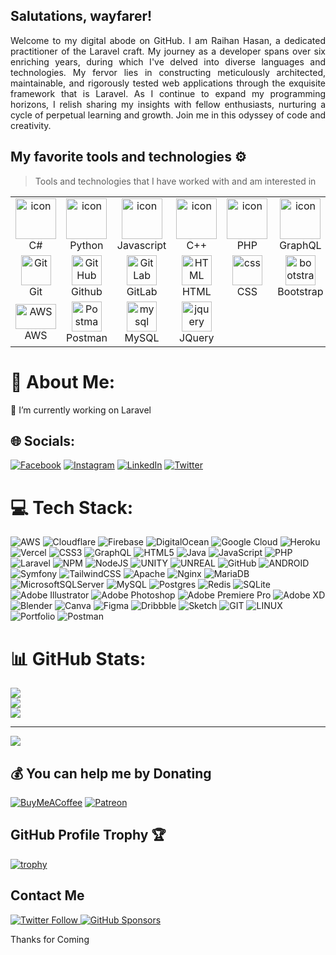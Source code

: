 
<div align="justify">
<h2>Salutations, wayfarer!</h2> 
</div>  
<p align="justify"> 
Welcome to my digital abode on GitHub. I am Raihan Hasan, a dedicated practitioner of the Laravel craft. My journey as a developer spans over six enriching years, during which I've delved into diverse languages and technologies. My fervor lies in constructing meticulously architected, maintainable, and rigorously tested web applications through the exquisite framework that is Laravel. As I continue to expand my programming horizons, I relish sharing my insights with fellow enthusiasts, nurturing a cycle of perpetual learning and growth. Join me in this odyssey of code and creativity.</p>

## My favorite tools and technologies ⚙️ 

> Tools and technologies that I have worked with and am interested in

<table>
  <tr>
    <td align="center" width="96">
        <img src="https://techstack-generator.vercel.app/csharp-icon.svg" alt="icon" width="65" height="65" />
      <br>C#
    </td>
    <td align="center" width="96">
      <a href="#macropower-tech">
        <img src="https://techstack-generator.vercel.app/python-icon.svg" alt="icon" width="65" height="65" />
      </a>
      <br>Python
    </td>
    <td align="center" width="96">
        <img src="https://techstack-generator.vercel.app/js-icon.svg" alt="icon" width="65" height="65" />
      <br>Javascript
    </td>
    <td align="center" width="96">
        <img src="https://techstack-generator.vercel.app/cpp-icon.svg" alt="icon" width="65" height="65" />
      <br>C++
    </td>
    <td align="center" width="96">
       <img src="https://www.php.net/images/logos/new-php-logo.svg" alt="icon" width="65" height="65" />
      <br>PHP
    </td>
    <td align="center" width="96">
        <img src="https://techstack-generator.vercel.app/graphql-icon.svg" alt="icon" width="65" height="65" />
      <br>GraphQL
    </td>
    <td align="center" width="96">
        <img src="https://techstack-generator.vercel.app/docker-icon.svg" alt="icon" width="65" height="65" />
      <br>Docker
    </td>
    <td align="center" width="96">
        <img src="https://techstack-generator.vercel.app/restapi-icon.svg" alt="icon" width="65" height="65" />
      <br>Rest
    </td>
    <td align="center" width="96">
        <img src="https://cdn.iconscout.com/icon/free/png-512/free-laravel-226015.png" alt="icon" width="48" height="48" />
      <br>Laravel
    </td>
  </tr>
  <tr>
    <td align="center" width="96"> 
        <img src="https://user-images.githubusercontent.com/25181517/192108372-f71d70ac-7ae6-4c0d-8395-51d8870c2ef0.png" width="48" height="48" alt="Git" />
      <br>Git
    </td>
    <td align="center" width="96">
        <img src="https://user-images.githubusercontent.com/25181517/192108374-8da61ba1-99ec-41d7-80b8-fb2f7c0a4948.png" width="48" height="48" alt="GitHub" />
      <br>Github
    </td>
    <td align="center"  width="96">
        <img src="https://user-images.githubusercontent.com/25181517/192108376-c675d39b-90f6-4073-bde6-5a9291644657.png" width="48" height="48" alt="GitLab" />
      <br>GitLab
    </td>
    <td align="center"  width="96">
        <img src="https://skillicons.dev/icons?i=html" width="48" height="48" alt="HTML" />
      <br>HTML
    </td>
    <td align="center" width="96">
        <img src="https://skillicons.dev/icons?i=css" width="48" height="48" alt="css" />
      <br>CSS
    </td>
    <td align="center"  width="96">
        <img src="https://skillicons.dev/icons?i=bootstrap" width="48" height="48" alt="bootstrap" />
      <br>Bootstrap
    </td>
    <td align="center" width="96">
        <img src="https://skillicons.dev/icons?i=tailwind" width="48" height="48" alt="tailwind" />
      <br>Tailwind
    </td>
    <td align="center" width="96">
        <img src="https://skillicons.dev/icons?i=postgres" width="48" height="48" alt="PostgreSQL" />
      <br>PostgreSQL
    </td>
    <td align="center" width="96">
        <img src="https://skillicons.dev/icons?i=redis" width="48" height="48" alt="redis" />
      <br>redis
    </td>
  </tr>
 <tr>
      <td align="center" width="96">
        <img src="https://logos-world.net/wp-content/uploads/2021/08/Amazon-Web-Services-AWS-Logo.png" width="65" height="40" alt="AWS" />
      <br>AWS
    </td>
        <td align="center" width="96">
        <img src="https://user-images.githubusercontent.com/25181517/192109061-e138ca71-337c-4019-8d42-4792fdaa7128.png" width="48" height="48" alt="Postman" />
      <br>Postman
    </td>
            <td align="center" width="96">
        <img src="https://skillicons.dev/icons?i=mysql" width="48" height="48" alt="mysql" />
      <br>MySQL
    </td>
              <td align="center" width="96">
        <img src="https://skillicons.dev/icons?i=jquery" width="48" height="48" alt="jquery" />
      <br>JQuery
    </td>
 </tr>
</table>

# 💫 About Me:
🔭 I’m currently working on Laravel


## 🌐 Socials:
[![Facebook](https://img.shields.io/badge/Facebook-%231877F2.svg?logo=Facebook&logoColor=white)](https://facebook.com/itsrahulkhan) [![Instagram](https://img.shields.io/badge/Instagram-%23E4405F.svg?logo=Instagram&logoColor=white)](https://instagram.com/itsrahulrox) [![LinkedIn](https://img.shields.io/badge/LinkedIn-%230077B5.svg?logo=linkedin&logoColor=white)](https://linkedin.com/in/mdraihanhasan) [![Twitter](https://img.shields.io/badge/Twitter-%231DA1F2.svg?logo=Twitter&logoColor=white)](https://twitter.com/mdraihanhussain) 

# 💻 Tech Stack:
![AWS](https://img.shields.io/badge/AWS-%23FF9900.svg?style=for-the-badge&logo=amazon-aws&logoColor=white) ![Cloudflare](https://img.shields.io/badge/Cloudflare-F38020?style=for-the-badge&logo=Cloudflare&logoColor=white) ![Firebase](https://img.shields.io/badge/firebase-%23039BE5.svg?style=for-the-badge&logo=firebase) ![DigitalOcean](https://img.shields.io/badge/DigitalOcean-%230167ff.svg?style=for-the-badge&logo=digitalOcean&logoColor=white) ![Google Cloud](https://img.shields.io/badge/Google%20Cloud-%234285F4.svg?style=for-the-badge&logo=google-cloud&logoColor=white) ![Heroku](https://img.shields.io/badge/heroku-%23430098.svg?style=for-the-badge&logo=heroku&logoColor=white) ![Vercel](https://img.shields.io/badge/vercel-%23000000.svg?style=for-the-badge&logo=vercel&logoColor=white) ![CSS3](https://img.shields.io/badge/css3-%231572B6.svg?style=for-the-badge&logo=css3&logoColor=white) ![GraphQL](https://img.shields.io/badge/-GraphQL-E10098?style=for-the-badge&logo=graphql&logoColor=white) ![HTML5](https://img.shields.io/badge/html5-%23E34F26.svg?style=for-the-badge&logo=html5&logoColor=white) ![Java](https://img.shields.io/badge/java-%23ED8B00.svg?style=for-the-badge&logo=java&logoColor=white) ![JavaScript](https://img.shields.io/badge/javascript-%23323330.svg?style=for-the-badge&logo=javascript&logoColor=%23F7DF1E) ![PHP](https://img.shields.io/badge/php-%23777BB4.svg?style=for-the-badge&logo=php&logoColor=white) ![Laravel](https://img.shields.io/badge/laravel-%23FF2D20.svg?style=for-the-badge&logo=laravel&logoColor=white) ![NPM](https://img.shields.io/badge/NPM-%23000000.svg?style=for-the-badge&logo=npm&logoColor=white) ![NodeJS](https://img.shields.io/badge/node.js-6DA55F?style=for-the-badge&logo=node.js&logoColor=white) ![UNITY](https://img.shields.io/badge/Unity-%2320232a.svg?style=for-the-badge&logo=unity&logoColor=white) ![UNREAL](https://img.shields.io/badge/unreal-%2320232a.svg?style=for-the-badge&logo=unreal-engine&logoColor=white) ![GitHub](https://img.shields.io/badge/GitHub-%23121011.svg?style=for-the-badge&logo=github&logoColor=white) ![ANDROID](https://img.shields.io/badge/android-%2320232a.svg?style=for-the-badge&logo=android&logoColor=%a4c639) ![Symfony](https://img.shields.io/badge/symfony-%23000000.svg?style=for-the-badge&logo=symfony&logoColor=white) ![TailwindCSS](https://img.shields.io/badge/tailwindcss-%2338B2AC.svg?style=for-the-badge&logo=tailwind-css&logoColor=white) ![Apache](https://img.shields.io/badge/apache-%23D42029.svg?style=for-the-badge&logo=apache&logoColor=white) ![Nginx](https://img.shields.io/badge/nginx-%23009639.svg?style=for-the-badge&logo=nginx&logoColor=white) ![MariaDB](https://img.shields.io/badge/MariaDB-003545?style=for-the-badge&logo=mariadb&logoColor=white) ![MicrosoftSQLServer](https://img.shields.io/badge/Microsoft%20SQL%20Sever-CC2927?style=for-the-badge&logo=microsoft%20sql%20server&logoColor=white) ![MySQL](https://img.shields.io/badge/mysql-%2300f.svg?style=for-the-badge&logo=mysql&logoColor=white) ![Postgres](https://img.shields.io/badge/postgres-%23316192.svg?style=for-the-badge&logo=postgresql&logoColor=white) ![Redis](https://img.shields.io/badge/redis-%23DD0031.svg?style=for-the-badge&logo=redis&logoColor=white) ![SQLite](https://img.shields.io/badge/sqlite-%2307405e.svg?style=for-the-badge&logo=sqlite&logoColor=white) ![Adobe Illustrator](https://img.shields.io/badge/adobeillustrator-%23FF9A00.svg?style=for-the-badge&logo=adobeillustrator&logoColor=white) ![Adobe Photoshop](https://img.shields.io/badge/adobephotoshop-%2331A8FF.svg?style=for-the-badge&logo=adobephotoshop&logoColor=white) ![Adobe Premiere Pro](https://img.shields.io/badge/Adobe%20Premiere%20Pro-9999FF.svg?style=for-the-badge&logo=Adobe%20Premiere%20Pro&logoColor=white) ![Adobe XD](https://img.shields.io/badge/Adobe%20XD-470137?style=for-the-badge&logo=Adobe%20XD&logoColor=#FF61F6) ![Blender](https://img.shields.io/badge/blender-%23F5792A.svg?style=for-the-badge&logo=blender&logoColor=white) ![Canva](https://img.shields.io/badge/Canva-%2300C4CC.svg?style=for-the-badge&logo=Canva&logoColor=white) 	![Figma](https://img.shields.io/badge/figma-%23F24E1E.svg?style=for-the-badge&logo=figma&logoColor=white) ![Dribbble](https://img.shields.io/badge/Dribbble-EA4C89?style=for-the-badge&logo=dribbble&logoColor=white) ![Sketch](https://img.shields.io/badge/Sketch-FFB387?style=for-the-badge&logo=sketch&logoColor=black) ![GIT](https://img.shields.io/badge/Git-fc6d26?style=for-the-badge&logo=git&logoColor=white) ![LINUX](https://img.shields.io/badge/Linux-FCC624?style=for-the-badge&logo=linux&logoColor=black) ![Portfolio](https://img.shields.io/badge/Portfolio-%23000000.svg?style=for-the-badge&logo=firefox&logoColor=#FF7139) ![Postman](https://img.shields.io/badge/Postman-FF6C37?style=for-the-badge&logo=postman&logoColor=white)
# 📊 GitHub Stats:
![](https://github-readme-stats.vercel.app/api?username=MdRaihanHasan&theme=vue-dark&hide_border=false&include_all_commits=true&count_private=true)<br/>
![](https://github-readme-streak-stats.herokuapp.com/?user=MdRaihanHasan&theme=vue-dark&hide_border=false)<br/>
![](https://github-readme-stats.vercel.app/api/top-langs/?username=MdRaihanHasan&theme=vue-dark&hide_border=false&include_all_commits=true&count_private=true&layout=compact)

---
[![](https://visitcount.itsvg.in/api?id=MdRaihanHasan&icon=0&color=0)](https://visitcount.itsvg.in)

  ## 💰 You can help me by Donating
  [![BuyMeACoffee](https://img.shields.io/badge/Buy%20Me%20a%20Coffee-ffdd00?style=for-the-badge&logo=buy-me-a-coffee&logoColor=black)](https://buymeacoffee.com/mdraihanhasan) [![Patreon](https://img.shields.io/badge/Patreon-F96854?style=for-the-badge&logo=patreon&logoColor=white)](https://patreon.com/MdRaihanHasan) 

  
<!-- Proudly created with GPRM ( https://gprm.itsvg.in ) -->


## GitHub Profile Trophy 🏆
<!-- [![trophy](https://github-profile-trophy.vercel.app/?username=MdraihanAli&row=1&margin-w=40)](https://github.com/ryo-ma/github-profile-trophy)
 -->
 <p dir="auto"><a href="https://github.com/MdraihanAli"><img src="https://camo.githubusercontent.com/83d7a389f54b495c41515c73c5a2aeb555f19c45f5e82fcc904b2e6426149f9f/68747470733a2f2f6769746875622d70726f66696c652d74726f7068792e76657263656c2e6170702f3f757365726e616d653d727a617368616b65726926726f773d31266d617267696e2d773d3430" alt="trophy" data-canonical-src="https://github-profile-trophy.vercel.app/?username=rzashakeri&amp;row=1&amp;margin-w=40" style="max-width: 100%;"></a></p>
<!-- <img data-target="animated-image.replacedImage" alt="dino.gif" class="AnimatedImagePlayer-animatedImage" src="https://github.com/saadeghi/saadeghi/raw/master/dino.gif" style="display: block; opacity: 1;"> -->

## Contact Me
<p>
  <a href="https://www.linkedin.com/in/mdraihanhasan">
    <img alt="Twitter Follow" src="https://img.shields.io/badge/MdraihanAli-%231DA1F2.svg?style=for-the-badge&logo=Linkedin&logoColor=white">
  </a>

  <a href="https://github.com/Mdraihanhasan">
    <img alt="GitHub Sponsors" src="https://img.shields.io/badge/MdraihanAli-330F63?style=for-the-badge&logo=gitlab&logoColor=white">
  </a>
</p>
Thanks for Coming
